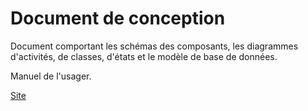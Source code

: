 # Document de conception

Document comportant les schémas des composants, les diagrammes d'activités, de classes, d'états et le modèle de base de données.

Manuel de l'usager.

<a href="toucan-fortune.github.io/manuel"  target="_blank">Site</a>
